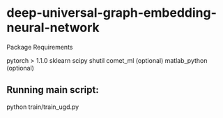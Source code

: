 # deep-universal-graph-embedding-neural-network

Package Requirements

pytorch > 1.1.0
sklearn 
scipy 
shutil
comet_ml (optional)
matlab_python (optional)

## Running main script:

python train/train_ugd.py


